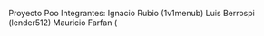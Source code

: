 Proyecto Poo
  Integrantes:
    Ignacio Rubio (1v1menub)
    Luis Berrospi (lender512)
    Mauricio Farfan (
